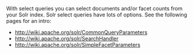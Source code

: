With select queries you can select documents and/or facet counts from your Solr index. Solr select queries have lots of options. See the following pages for an intro:

-   <http://wiki.apache.org/solr/CommonQueryParameters>
-   <http://wiki.apache.org/solr/SearchHandler>
-   <http://wiki.apache.org/solr/SimpleFacetParameters>

